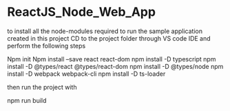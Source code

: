 # ReactJS_Node_Web_App


to install all the node-modules required to run the sample application created in this project
CD to the project folder through VS code IDE and perform the following steps

Npm init
Npm install –save react react-dom
npm install -D typescript
npm install -D @types/react @types/react-dom
npm install -D @types/node
npm install -D webpack webpack-cli
npm install -D ts-loader

then run the project with 


npm run build
